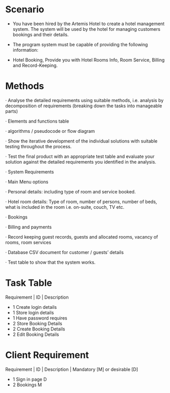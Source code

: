 # Scenario

- You have been hired by the Artemis Hotel to create a hotel management system. The system will be used by the hotel for managing customers bookings and their details.

- The program system must be capable of providing the following information:

- Hotel Booking, Provide you with Hotel Rooms Info, Room Service, Billing and Record-Keeping.

# Methods

· Analyse the detailed requirements using suitable methods, i.e. analysis by decomposition of requirements (breaking down the tasks into manageable parts)

· Elements and functions table

· algorithms / pseudocode or flow diagram

· Show the iterative development of the individual solutions with suitable testing throughout the process.

· Test the final product with an appropriate test table and evaluate your solution against the detailed requirements you identified in the analysis.

· System Requirements

· Main Menu options

· Personal details: including type of room and service booked.

· Hotel room details: Type of room, number of persons, number of beds, what is included in the room i.e. on-suite, couch, TV etc.

· Bookings

· Billing and payments

· Record keeping guest records, guests and allocated rooms, vacancy of rooms, room services

· Database CSV document for customer / guests’ details

· Test table to show that the system works.

# Task Table 
Requirement | ID |	Description 
- 1	Create login details
- 1	Store login details
- 1	Have password requires
- 2	Store Booking Details
- 2	Create Booking Details
- 2	Edit Booking Details

# Client Requirement 

Requirement | ID | Description |	Mandatory [M] or desirable [D] 
- 1	Sign in page	D
- 2	Bookings	M

